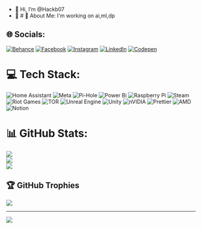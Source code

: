- 👋 Hi, I’m @Hackb07
- 👀 # 💫 About Me:
I'm working on ai,ml,dp


## 🌐 Socials:
[![Behance](https://img.shields.io/badge/Behance-1769ff?logo=behance&logoColor=white)](https://behance.net/Hackb07 ) [![Facebook](https://img.shields.io/badge/Facebook-%231877F2.svg?logo=Facebook&logoColor=white)](https://facebook.com/Bunny_bala02) [![Instagram](https://img.shields.io/badge/Instagram-%23E4405F.svg?logo=Instagram&logoColor=white)](https://instagram.com/Bunny_bala02) [![LinkedIn](https://img.shields.io/badge/LinkedIn-%230077B5.svg?logo=linkedin&logoColor=white)](https://linkedin.com/in/Tharunbala.B) [![Codepen](https://img.shields.io/badge/Codepen-000000?style=for-the-badge&logo=codepen&logoColor=white)](https://codepen.io/Bunny_bala02) 

# 💻 Tech Stack:
![Home Assistant](https://img.shields.io/badge/home%20assistant-%2341BDF5.svg?style=for-the-badge&logo=home-assistant&logoColor=white) ![Meta](https://img.shields.io/badge/Meta-%230467DF.svg?style=for-the-badge&logo=Meta&logoColor=white) ![Pi-Hole](https://img.shields.io/badge/pihole-%2396060C.svg?style=for-the-badge&logo=pi-hole&logoColor=white) ![Power Bi](https://img.shields.io/badge/power_bi-F2C811?style=for-the-badge&logo=powerbi&logoColor=black) ![Raspberry Pi](https://img.shields.io/badge/-Raspberry_Pi-C51A4A?style=for-the-badge&logo=Raspberry-Pi) ![Steam](https://img.shields.io/badge/steam-%23000000.svg?style=for-the-badge&logo=steam&logoColor=white) ![Riot Games](https://img.shields.io/badge/riotgames-D32936.svg?style=for-the-badge&logo=riotgames&logoColor=white) ![TOR](https://img.shields.io/badge/tor-%237E4798.svg?style=for-the-badge&logo=tor-project&logoColor=white) ![Unreal Engine](https://img.shields.io/badge/unrealengine-%23313131.svg?style=for-the-badge&logo=unrealengine&logoColor=white) ![Unity](https://img.shields.io/badge/unity-%23000000.svg?style=for-the-badge&logo=unity&logoColor=white) ![nVIDIA](https://img.shields.io/badge/nVIDIA-%2376B900.svg?style=for-the-badge&logo=nVIDIA&logoColor=white) ![Prettier](https://img.shields.io/badge/prettier-%23F7B93E.svg?style=for-the-badge&logo=prettier&logoColor=black) ![AMD](https://img.shields.io/badge/AMD-%23000000.svg?style=for-the-badge&logo=amd&logoColor=white) ![Notion](https://img.shields.io/badge/Notion-%23000000.svg?style=for-the-badge&logo=notion&logoColor=white)
# 📊 GitHub Stats:
![](https://github-readme-stats.vercel.app/api?username=Hackb07&theme=dark&hide_border=false&include_all_commits=false&count_private=false)<br/>
![](https://github-readme-streak-stats.herokuapp.com/?user=Hackb07&theme=dark&hide_border=false)<br/>
![](https://github-readme-stats.vercel.app/api/top-langs/?username=Hackb07&theme=dark&hide_border=false&include_all_commits=false&count_private=false&layout=compact)

## 🏆 GitHub Trophies
![](https://github-profile-trophy.vercel.app/?username=Hackb07&theme=merko&no-frame=false&no-bg=false&margin-w=4)

---
[![](https://visitcount.itsvg.in/api?id=Hackb07&icon=0&color=0)](https://visitcount.itsvg.in)

<!-- Proudly created with GPRM ( https://gprm.itsvg.in ) -->
